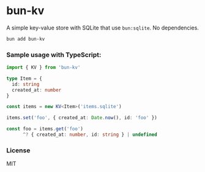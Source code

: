 # bun-kv

A simple key-value store with SQLite that use `bun:sqlite`. No dependencies.

```bash
bun add bun-kv
```

### Sample usage with TypeScript:

```ts
import { KV } from 'bun-kv'

type Item = {
  id: string
  created_at: number
}

const items = new KV<Item>('items.sqlite')

items.set('foo', { created_at: Date.now(), id: 'foo' })

const foo = items.get('foo')
      ^? { created_at: number, id: string } | undefined
```

### License

MIT
